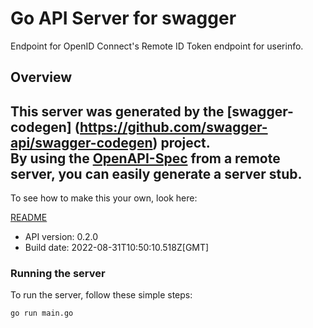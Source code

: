 # Go API Server for swagger

Endpoint for OpenID Connect's Remote ID Token endpoint for userinfo.

## Overview
This server was generated by the [swagger-codegen]
(https://github.com/swagger-api/swagger-codegen) project.  
By using the [OpenAPI-Spec](https://github.com/OAI/OpenAPI-Specification) from a remote server, you can easily generate a server stub.  
-

To see how to make this your own, look here:

[README](https://github.com/swagger-api/swagger-codegen/blob/master/README.md)

- API version: 0.2.0
- Build date: 2022-08-31T10:50:10.518Z[GMT]


### Running the server
To run the server, follow these simple steps:

```
go run main.go
```

